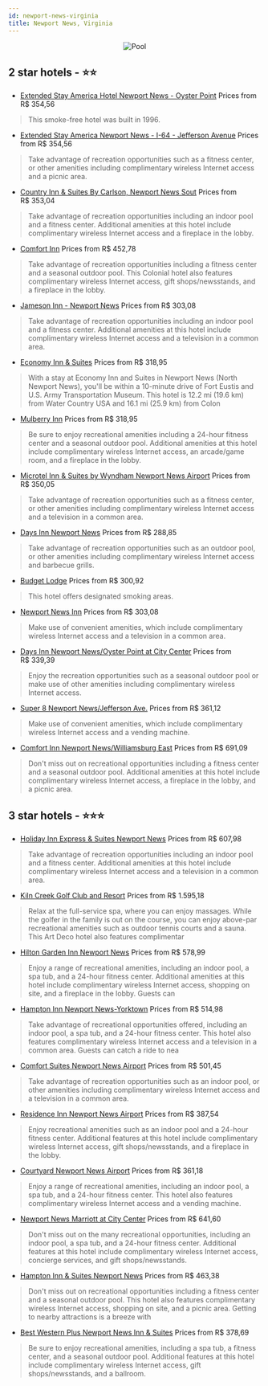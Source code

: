 ```yaml
---
id: newport-news-virginia
title: Newport News, Virginia
---
```


<center><img src="https://i.travelapi.com/hotels/1000000/990000/988800/988768/fd92d134_z.jpg" alt="Pool" /></center>


##  2 star hotels - ⭐️⭐️

-    [Extended Stay America Hotel Newport News - Oyster Point](https://us.hurb.com/hotels/newport-news/extended-stay-america-hotel-newport-news-oyster-point-JNP-JP786073?cmp=18055) Prices from R$ 354,56
   > This smoke-free hotel was built in 1996.
-    [Extended Stay America Newport News - I-64 - Jefferson Avenue](https://us.hurb.com/hotels/newport-news/extended-stay-america-newport-news-i-64-jefferson-avenue-JNP-JP791532?cmp=18055) Prices from R$ 354,56
   > Take advantage of recreation opportunities such as a fitness center, or other amenities including complimentary wireless Internet access and a picnic area.
-    [Country Inn & Suites By Carlson, Newport News Sout](https://us.hurb.com/hotels/newport-news/country-inn-suites-by-carlson-newport-news-sout-JNP-JP989992?cmp=18055) Prices from R$ 353,04
   > Take advantage of recreation opportunities including an indoor pool and a fitness center. Additional amenities at this hotel include complimentary wireless Internet access and a fireplace in the lobby.
-    [Comfort Inn](https://us.hurb.com/hotels/newport-news/comfort-inn-JNP-JP044465?cmp=18055) Prices from R$ 452,78
   > Take advantage of recreation opportunities including a fitness center and a seasonal outdoor pool. This Colonial hotel also features complimentary wireless Internet access, gift shops/newsstands, and a fireplace in the lobby.
-    [Jameson Inn - Newport News](https://us.hurb.com/hotels/newport-news/jameson-inn-newport-news-JNP-JP739105?cmp=18055) Prices from R$ 303,08
   > Take advantage of recreation opportunities including an indoor pool and a fitness center. Additional amenities at this hotel include complimentary wireless Internet access and a television in a common area.
-    [Economy Inn & Suites](https://us.hurb.com/hotels/newport-news/economy-inn-suites-JNP-JP195717?cmp=18055) Prices from R$ 318,95
   > With a stay at Economy Inn and Suites in Newport News (North Newport News), you'll be within a 10-minute drive of Fort Eustis and U.S. Army Transportation Museum. This hotel is 12.2 mi (19.6 km) from Water Country USA and 16.1 mi (25.9 km) from Colon
-    [Mulberry Inn](https://us.hurb.com/hotels/newport-news/mulberry-inn-JNP-JP110064?cmp=18055) Prices from R$ 318,95
   > Be sure to enjoy recreational amenities including a 24-hour fitness center and a seasonal outdoor pool. Additional amenities at this hotel include complimentary wireless Internet access, an arcade/game room, and a fireplace in the lobby.
-    [Microtel Inn & Suites by Wyndham Newport News Airport](https://us.hurb.com/hotels/newport-news/microtel-inn-suites-by-wyndham-newport-news-airport-JNP-JP985019?cmp=18055) Prices from R$ 350,05
   > Take advantage of recreation opportunities such as a fitness center, or other amenities including complimentary wireless Internet access and a television in a common area.
-    [Days Inn Newport News](https://us.hurb.com/hotels/newport-news/days-inn-newport-news-JNP-JP080940?cmp=18055) Prices from R$ 288,85
   > Take advantage of recreation opportunities such as an outdoor pool, or other amenities including complimentary wireless Internet access and barbecue grills.
-    [Budget Lodge](https://us.hurb.com/hotels/newport-news/budget-lodge-JNP-JP205186?cmp=18055) Prices from R$ 300,92
   > This hotel offers designated smoking areas.
-    [Newport News Inn](https://us.hurb.com/hotels/newport-news/newport-news-inn-JNP-JP732477?cmp=18055) Prices from R$ 303,08
   > Make use of convenient amenities, which include complimentary wireless Internet access and a television in a common area.
-    [Days Inn Newport News/Oyster Point at City Center](https://us.hurb.com/hotels/newport-news/days-inn-newport-news-oyster-point-at-city-center-JNP-JP762589?cmp=18055) Prices from R$ 339,39
   > Enjoy the recreation opportunities such as a seasonal outdoor pool or make use of other amenities including complimentary wireless Internet access.
-    [Super 8 Newport News/Jefferson Ave.](https://us.hurb.com/hotels/newport-news/super-8-newport-news-jefferson-ave-JNP-JP080947?cmp=18055) Prices from R$ 361,12
   > Make use of convenient amenities, which include complimentary wireless Internet access and a vending machine.
-    [Comfort Inn Newport News/Williamsburg East](https://us.hurb.com/hotels/newport-news/comfort-inn-newport-news-williamsburg-east-JNP-JP489910?cmp=18055) Prices from R$ 691,09
   > Don't miss out on recreational opportunities including a fitness center and a seasonal outdoor pool. Additional amenities at this hotel include complimentary wireless Internet access, a fireplace in the lobby, and a picnic area.

##  3 star hotels - ⭐️⭐️⭐️

-    [Holiday Inn Express & Suites Newport News](https://us.hurb.com/hotels/newport-news/holiday-inn-express-suites-newport-news-JNP-JP080941?cmp=18055) Prices from R$ 607,98
   > Take advantage of recreation opportunities including an indoor pool and a fitness center. Additional amenities at this hotel include complimentary wireless Internet access and a television in a common area.
-    [Kiln Creek Golf Club and Resort](https://us.hurb.com/hotels/newport-news/kiln-creek-golf-club-and-resort-JNP-JP260365?cmp=18055) Prices from R$ 1.595,18
   > Relax at the full-service spa, where you can enjoy massages. While the golfer in the family is out on the course, you can enjoy above-par recreational amenities such as outdoor tennis courts and a sauna. This Art Deco hotel also features complimentar
-    [Hilton Garden Inn Newport News](https://us.hurb.com/hotels/newport-news/hilton-garden-inn-newport-news-JNP-JP040338?cmp=18055) Prices from R$ 578,99
   > Enjoy a range of recreational amenities, including an indoor pool, a spa tub, and a 24-hour fitness center. Additional amenities at this hotel include complimentary wireless Internet access, shopping on site, and a fireplace in the lobby. Guests can 
-    [Hampton Inn Newport News-Yorktown](https://us.hurb.com/hotels/newport-news/hampton-inn-newport-news-yorktown-JNP-JP896707?cmp=18055) Prices from R$ 514,98
   > Take advantage of recreational opportunities offered, including an indoor pool, a spa tub, and a 24-hour fitness center. This hotel also features complimentary wireless Internet access and a television in a common area. Guests can catch a ride to nea
-    [Comfort Suites Newport News Airport](https://us.hurb.com/hotels/newport-news/comfort-suites-newport-news-airport-JNP-JP040327?cmp=18055) Prices from R$ 501,45
   > Take advantage of recreation opportunities such as an indoor pool, or other amenities including complimentary wireless Internet access and a television in a common area.
-    [Residence Inn Newport News Airport](https://us.hurb.com/hotels/newport-news/residence-inn-newport-news-airport-JNP-JP298929?cmp=18055) Prices from R$ 387,54
   > Enjoy recreational amenities such as an indoor pool and a 24-hour fitness center. Additional features at this hotel include complimentary wireless Internet access, gift shops/newsstands, and a fireplace in the lobby.
-    [Courtyard Newport News Airport](https://us.hurb.com/hotels/newport-news/courtyard-newport-news-airport-JNP-JP080938?cmp=18055) Prices from R$ 361,18
   > Enjoy a range of recreational amenities, including an indoor pool, a spa tub, and a 24-hour fitness center. This hotel also features complimentary wireless Internet access and a vending machine.
-    [Newport News Marriott at City Center](https://us.hurb.com/hotels/newport-news/newport-news-marriott-at-city-center-JNP-JP080945?cmp=18055) Prices from R$ 641,60
   > Don't miss out on the many recreational opportunities, including an indoor pool, a spa tub, and a 24-hour fitness center. Additional features at this hotel include complimentary wireless Internet access, concierge services, and gift shops/newsstands.
-    [Hampton Inn & Suites Newport News](https://us.hurb.com/hotels/newport-news/hampton-inn-suites-newport-news-JNP-JP056267?cmp=18055) Prices from R$ 463,38
   > Don't miss out on recreational opportunities including a fitness center and a seasonal outdoor pool. This hotel also features complimentary wireless Internet access, shopping on site, and a picnic area. Getting to nearby attractions is a breeze with 
-    [Best Western Plus Newport News Inn & Suites](https://us.hurb.com/hotels/newport-news/best-western-plus-newport-news-inn-suites-JNP-JP197355?cmp=18055) Prices from R$ 378,69
   > Be sure to enjoy recreational amenities, including a spa tub, a fitness center, and a seasonal outdoor pool. Additional features at this hotel include complimentary wireless Internet access, gift shops/newsstands, and a ballroom.
